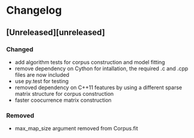 # Changelog

## [Unreleased][unreleased]
### Changed
- add algorithm tests for corpus construction and model fitting
- remove dependency on Cython for intallation, the required .c and .cpp files are now included
- use py.test for testing
- removed dependency on C++11 features by using a different sparse matrix structure for corpus construction
- faster coocurrence matrix construction

### Removed
- max_map_size argument removed from Corpus.fit
